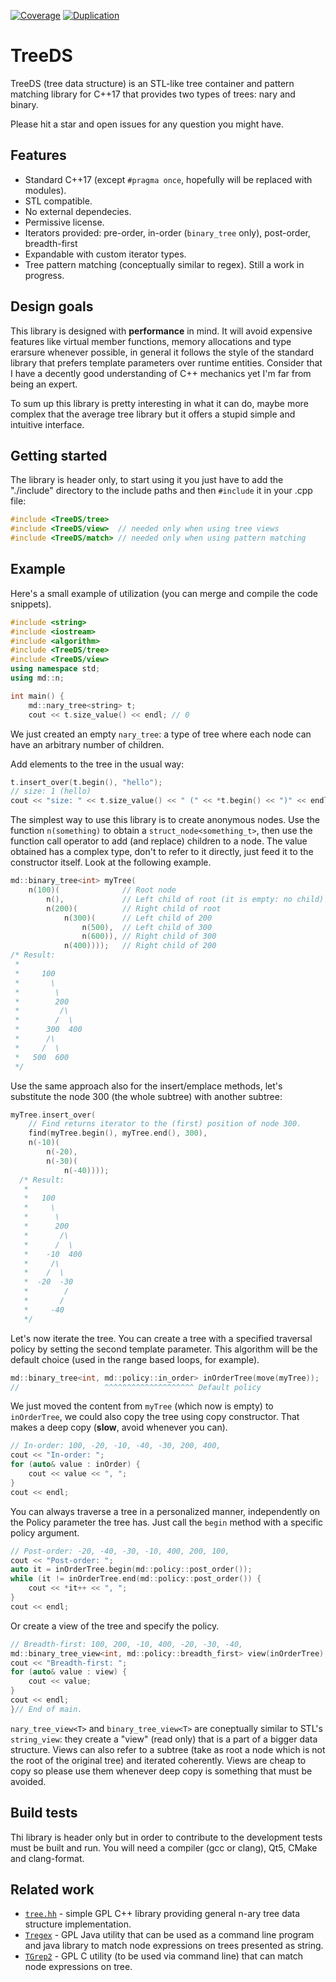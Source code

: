 [![Coverage](https://sonarcloud.io/api/project_badges/measure?project=barsan-md_tree-ds&metric=coverage)](https://sonarcloud.io/dashboard?id=barsan-md_tree-ds)
[![Duplication](https://sonarcloud.io/api/project_badges/measure?project=barsan-md_tree-ds&metric=duplicated_lines_density)](https://sonarcloud.io/dashboard?id=barsan-md_tree-ds)

# TreeDS
TreeDS (tree data structure) is an STL-like tree container and pattern matching library for C++17 that provides two types of trees: nary and binary.

Please hit a star and open issues for any question you might have.

## Features
* Standard C++17 (except ```#pragma once```, hopefully will be replaced with modules).
* STL compatible.
* No external dependecies.
* Permissive license.
* Iterators provided: pre-order, in-order (```binary_tree``` only), post-order, breadth-first
* Expandable with custom iterator types.
* Tree pattern matching (conceptually similar to regex). Still a work in progress.

## Design goals
This library is designed with **performance** in mind. It will avoid expensive features like virtual member functions, memory allocations and type erarsure whenever possible, in general it follows the style of the standard library that prefers template parameters over runtime entities. Consider that I have a decently good understanding of C++ mechanics yet I'm far from being an expert.

To sum up this library is pretty interesting in what it can do, maybe more complex that the average tree library but it offers a stupid simple and intuitive interface.

## Getting started
The library is header only, to start using it you just have to add the "./include" directory to the include paths and
then `#include` it in your .cpp file:

```c++
#include <TreeDS/tree>
#include <TreeDS/view>  // needed only when using tree views
#include <TreeDS/match> // needed only when using pattern matching
```

## Example
Here's a small example of utilization (you can merge and compile the code snippets).

```c++
#include <string>
#include <iostream>
#include <algorithm>
#include <TreeDS/tree>
#include <TreeDS/view>
using namespace std;
using md::n;

int main() {
    md::nary_tree<string> t;
    cout << t.size_value() << endl; // 0
```

We just created an empty ```nary_tree```: a type of tree where each node can have an arbitrary number of children.

Add elements to the tree in the usual way:

```c++
t.insert_over(t.begin(), "hello");
// size: 1 (hello)
cout << "size: " << t.size_value() << " (" << *t.begin() << ")" << endl;
```

The simplest way to use this library is to create anonymous nodes. Use the function ```n(something)``` to obtain a `struct_node<something_t>`, then use the function call operator to add (and replace) children to a node. The value obtained has a complex type, don't to refer to it directly, just feed it to the constructor itself. Look at the following example.

```c++
md::binary_tree<int> myTree(
    n(100)(              // Root node
        n(),             // Left child of root (it is empty: no child)
        n(200)(          // Right child of root
            n(300)(      // Left child of 200
                n(500),  // Left child of 300
                n(600)), // Right child of 300
            n(400))));   // Right child of 200
/* Result:
 *
 *     100
 *       \
 *        \
 *        200
 *         /\
 *        /  \
 *      300  400
 *      /\
 *     /  \
 *   500  600
 */
```

Use the same approach also for the insert/emplace methods, let's substitute the node 300 (the whole subtree) with another subtree:

```c++
myTree.insert_over(
    // Find returns iterator to the (first) position of node 300.
    find(myTree.begin(), myTree.end(), 300),
    n(-10)(
        n(-20),
        n(-30)(
            n(-40))));
  /* Result:
   *
   *   100
   *     \
   *      \
   *      200
   *       /\
   *      /  \
   *    -10  400
   *     /\
   *    /  \
   *  -20  -30
   *        /
   *       /
   *     -40
   */
```

Let's now iterate the tree. You can create a tree with a specified traversal policy by setting the second template parameter. This algorithm will be the default choice (used in the range based loops, for example).

```c++
md::binary_tree<int, md::policy::in_order> inOrderTree(move(myTree));
//                   ^^^^^^^^^^^^^^^^^^^^ Default policy
```

We just moved the content from `myTree` (which now is empty) to `inOrderTree`, we could also copy the tree using copy constructor. That makes a deep copy (**slow**, avoid whenever you can).

```c++
// In-order: 100, -20, -10, -40, -30, 200, 400,
cout << "In-order: ";
for (auto& value : inOrder) {
    cout << value << ", ";
}
cout << endl;
```

You can always traverse a tree in a personalized manner, independently on the Policy parameter the tree has. Just call the `begin` method with a specific policy argument.

```c++
// Post-order: -20, -40, -30, -10, 400, 200, 100, 
cout << "Post-order: ";
auto it = inOrderTree.begin(md::policy::post_order());
while (it != inOrderTree.end(md::policy::post_order()) {
    cout << *it++ << ", ";
}
cout << endl;
```

Or create a view of the tree and specify the policy.

```c++
// Breadth-first: 100, 200, -10, 400, -20, -30, -40,
md::binary_tree_view<int, md::policy::breadth_first> view(inOrderTree);
cout << "Breadth-first: ";
for (auto& value : view) {
    cout << value;
}
cout << endl;
}// End of main.
```

`nary_tree_view<T>` and `binary_tree_view<T>` are coneptually similar to STL's `string_view`: they create a "view" (read only) that is a part of a bigger data structure.
Views can also refer to a subtree (take as root a node which is not the root of the original tree) and iterated coherently.
Views are cheap to copy so please use them whenever deep copy is something that must be avoided.

## Build tests
Thi library is header only but in order to contribute to the development tests must be built and run. You will need a compiler (gcc or clang), Qt5, CMake and clang-format.

## Related work
* [`tree.hh`](http://tree.phi-sci.com/) - simple GPL C++ library providing general n-ary tree data structure implementation.
* [`Tregex`](https://nlp.stanford.edu/software/tregex.shtml) - GPL Java utility that can be used as a command line program and java library to match node expressions on trees presented as string.
* [`TGrep2`](https://tedlab.mit.edu/~dr/Tgrep2/) - GPL C utility (to be used via command line) that can match node expressions on tree.
